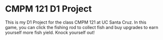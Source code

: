 # CMPM 121 D1 Project

This is my D1 Project for the class CMPM 121 at UC Santa Cruz. In this game, you can click the fishing rod to collect fish and buy upgrades to earn yourself more fish yield. Knock yourself out!
